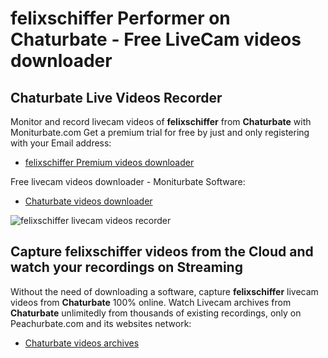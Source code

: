 # felixschiffer Performer on Chaturbate - Free LiveCam videos downloader

## Chaturbate Live Videos Recorder

Monitor and record livecam videos of **felixschiffer** from **Chaturbate** with Moniturbate.com
Get a premium trial for free by just and only registering with your Email address:
* [felixschiffer Premium videos downloader](https://moniturbate.com/request-demo-licence-key.html)

Free livecam videos downloader - Moniturbate Software:
* [Chaturbate videos downloader](https://moniturbate.com/moniturbate-download-software.html)

![felixschiffer livecam videos recorder](https://peachurnet.com/templates/moniturbate-software.png)


## Capture felixschiffer videos from the Cloud and watch your recordings on Streaming

Without the need of downloading a software, capture **felixschiffer** livecam videos from **Chaturbate** 100% online.
Watch Livecam archives from **Chaturbate** unlimitedly from thousands of existing recordings, only on Peachurbate.com and its websites network:
* [Chaturbate videos archives](https://peachurnet.com/)